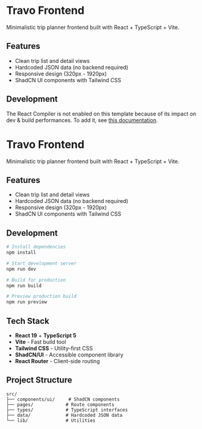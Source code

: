 # Travo Frontend

Minimalistic trip planner frontend built with React + TypeScript + Vite.

## Features

- Clean trip list and detail views
- Hardcoded JSON data (no backend required)
- Responsive design (320px - 1920px)
- ShadCN UI components with Tailwind CSS

## Development

The React Compiler is not enabled on this template because of its impact on dev & build performances. To add it, see [this documentation](https://react.dev/learn/react-compiler/installation).

# Travo Frontend

Minimalistic trip planner frontend built with React + TypeScript + Vite.

## Features

- Clean trip list and detail views
- Hardcoded JSON data (no backend required)
- Responsive design (320px - 1920px)
- ShadCN UI components with Tailwind CSS

## Development

```bash
# Install dependencies
npm install

# Start development server
npm run dev

# Build for production
npm run build

# Preview production build
npm run preview
```

## Tech Stack

- **React 19** + **TypeScript 5**
- **Vite** - Fast build tool
- **Tailwind CSS** - Utility-first CSS
- **ShadCN/UI** - Accessible component library
- **React Router** - Client-side routing

## Project Structure

```
src/
├── components/ui/     # ShadCN components
├── pages/            # Route components
├── types/            # TypeScript interfaces
├── data/             # Hardcoded JSON data
└── lib/              # Utilities
```
